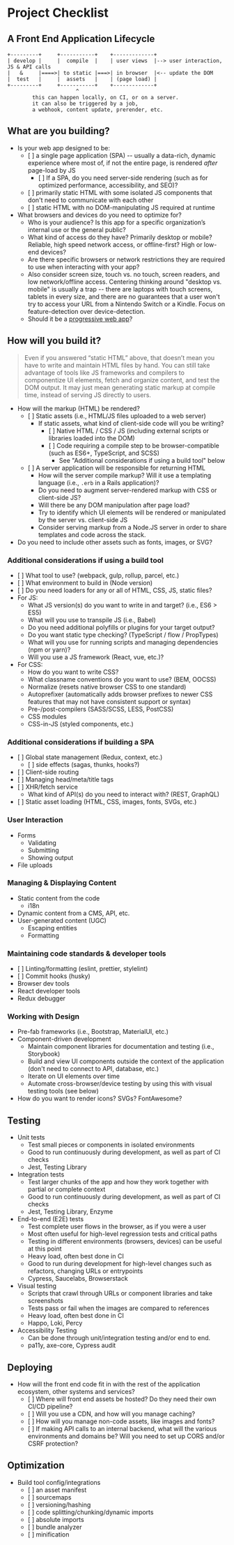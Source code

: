 # Project Checklist

## A Front End Application Lifecycle

```
+---------+     +-----------+    +-------------+
| develop |     |  compile  |    | user views  |--> user interaction, JS & API calls
|   &     |====>| to static |===>| in browser  |<-- update the DOM
|  test   |     |  assets   |    | (page load) |
+---------+     +-----------+    +-------------+
                      ^
        this can happen locally, on CI, or on a server.
        it can also be triggered by a job,
        a webhook, content update, prerender, etc.
```

## What are you building?

- Is your web app designed to be:
  - \[ \] a single page application (SPA) -- usually a data-rich, dynamic experience where most of, if not the entire page, is rendered _after_ page-load by JS
    - \[ \] If a SPA, do you need server-side rendering (such as for optimized performance, accessibility, and SEO)?
  - \[ \] primarily static HTML with some isolated JS components that don't need to communicate with each other
  - \[ \] static HTML with no DOM-manipulating JS required at runtime
- What browsers and devices do you need to optimize for?
  - Who is your audience? Is this app for a specific organization’s internal use or the general public?
  - What kind of access do they have? Primarily desktop or mobile? Reliable, high speed network access, or offline-first? High or low-end devices?
  - Are there specific browsers or network restrictions they are required to use when interacting with your app?
  - Also consider screen size, touch vs. no touch, screen readers, and low network/offline access. Centering thinking around "desktop vs. mobile" is usually a trap -- there are laptops with touch screens, tablets in every size, and there are no guarantees that a user won't try to access your URL from a Nintendo Switch or a Kindle. Focus on feature-detection over device-detection.
  - Should it be a [progressive web app](https://developers.google.com/web/progressive-web-apps/)?

## How will you build it?

> Even if you answered “static HTML” above, that doesn’t mean you have to write and maintain HTML files by hand. You can still take advantage of tools like JS frameworks and compilers to componentize UI elements, fetch and organize content, and test the DOM output. It may just mean generating static markup at compile time, instead of serving JS directly to users.

- How will the markup (HTML) be rendered?
  - \[ \] Static assets (i.e., HTML/JS files uploaded to a web server)
    - If static assets, what kind of client-side code will you be writing?
      - \[ \] Native HTML / CSS / JS (including external scripts or libraries loaded into the DOM)
      - \[ \] Code requiring a compile step to be browser-compatible (such as ES6+, TypeScript, and SCSS)
        - See "Additional considerations if using a build tool" below
  - \[ \] A server application will be responsible for returning HTML
    - How will the server compile markup? Will it use a templating language (i.e., `.erb` in a Rails application)?
    - Do you need to augment server-rendered markup with CSS or client-side JS?
    - Will there be any DOM manipulation after page load?
    - Try to identify which UI elements will be rendered or manipulated by the server vs. client-side JS
    - Consider serving markup from a Node.JS server in order to share templates and code across the stack.
- Do you need to include other assets such as fonts, images, or SVG?

### Additional considerations if using a build tool

- \[ \] What tool to use? (webpack, gulp, rollup, parcel, etc.)
- \[ \] What environment to build in (Node version)
- \[ \] Do you need loaders for any or all of HTML, CSS, JS, static files?
- For JS:
  - What JS version(s) do you want to write in and target? (i.e., ES6 > ES5)
  - What will you use to transpile JS (i.e., Babel)
  - Do you need additional polyfills or plugins for your target output?
  - Do you want static type checking? (TypeScript / flow / PropTypes)
  - What will you use for running scripts and managing dependencies (npm or yarn)?
  - Will you use a JS framework (React, vue, etc.)?
- For CSS:
  - How do you want to write CSS?
  - What classname conventions do you want to use? (BEM, OOCSS)
  - Normalize (resets native browser CSS to one standard)
  - Autoprefixer (automatically adds browser prefixes to newer CSS features that may not have consistent support or syntax)
  - Pre-/post-compilers (SASS/SCSS, LESS, PostCSS)
  - CSS modules
  - CSS-in-JS (styled components, etc.)

### Additional considerations if building a SPA

- \[ \] Global state management (Redux, context, etc.)
  - \[ \] side effects (sagas, thunks, hooks?)
- \[ \] Client-side routing
- \[ \] Managing head/meta/title tags
- \[ \] XHR/fetch service
  - What kind of API(s) do you need to interact with? (REST, GraphQL)
- \[ \] Static asset loading (HTML, CSS, images, fonts, SVGs, etc.)

### User Interaction

- Forms
  - Validating
  - Submitting
  - Showing output
- File uploads

### Managing & Displaying Content

- Static content from the code
  - i18n
- Dynamic content from a CMS, API, etc.
- User-generated content (UGC)
  - Escaping entities
  - Formatting

### Maintaining code standards & developer tools

- \[ \] Linting/formatting (eslint, prettier, stylelint)
- \[ \] Commit hooks (husky)
- Browser dev tools
- React developer tools
- Redux debugger

### Working with Design

- Pre-fab frameworks (i.e., Bootstrap, MaterialUI, etc.)
- Component-driven development
  - Maintain component libraries for documentation and testing (i.e., Storybook)
  - Build and view UI components outside the context of the application (don't need to connect to API, database, etc.)
  - Iterate on UI elements over time
  - Automate cross-browser/device testing by using this with visual testing tools (see below)
- How do you want to render icons? SVGs? FontAwesome?

## Testing

- Unit tests
  - Test small pieces or components in isolated environments
  - Good to run continuously during development, as well as part of CI checks
  - Jest, Testing Library
- Integration tests
  - Test larger chunks of the app and how they work together with partial or complete context
  - Good to run continuously during development, as well as part of CI checks
  - Jest, Testing Library, Enzyme
- End-to-end (E2E) tests
  - Test complete user flows in the browser, as if you were a user
  - Most often useful for high-level regression tests and critical paths
  - Testing in different environments (browsers, devices) can be useful at this point
  - Heavy load, often best done in CI
  - Good to run during development for high-level changes such as refactors, changing URLs or entrypoints
  - Cypress, Saucelabs, Browserstack
- Visual testing
  - Scripts that crawl through URLs or component libraries and take screenshots
  - Tests pass or fail when the images are compared to references
  - Heavy load, often best done in CI
  - Happo, Loki, Percy
- Accessibility Testing
  - Can be done through unit/integration testing and/or end to end.
  - pa11y, axe-core, Cypress audit

## Deploying

- How will the front end code fit in with the rest of the application ecosystem, other systems and services?
  - \[ \] Where will front end assets be hosted? Do they need their own CI/CD pipeline?
  - \[ \] Will you use a CDN, and how will you manage caching?
  - \[ \] How will you manage non-code assets, like images and fonts?
  - \[ \] If making API calls to an internal backend, what will the various environments and domains be? Will you need to set up CORS and/or CSRF protection?

## Optimization

- Build tool config/integrations
  - \[ \] an asset manifest
  - \[ \] sourcemaps
  - \[ \] versioning/hashing
  - \[ \] code splitting/chunking/dynamic imports
  - \[ \] absolute imports
  - \[ \] bundle analyzer
  - \[ \] minification
